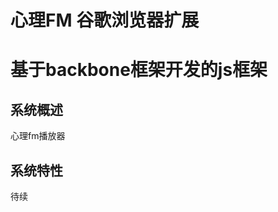 心理FM 谷歌浏览器扩展
===============
基于backbone框架开发的js框架
=========
系统概述
----------
心理fm播放器

系统特性
---------

待续